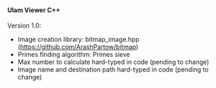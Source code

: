 #### Ulam Viewer C++

Version 1.0:
  - Image creation library: bitmap_image.hpp (https://github.com/ArashPartow/bitmap)
  - Primes finding algorithm: Primes sieve
  - Max number to calculate hard-typed in code (pending to change)
  - Image name and destination path hard-typed in code (pending to change)
